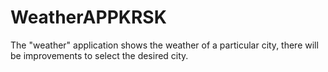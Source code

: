 # WeatherAPPKRSK
The "weather" application shows the weather of a particular city, there will be improvements to select the desired city.
